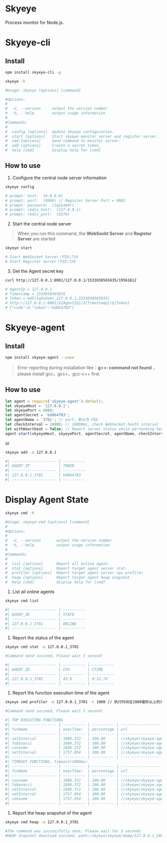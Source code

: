 Skyeye
=========================
Process monitor for Node.js.

# Skyeye-cli

## Install

```bash
npm install skyeye-cli -g

skyeye -h

#Usage: skyeye [options] [command]

#Options:
#
#  -V, --version     output the version number
#  -h, --help        output usage information
#
#Commands:
#
#  config [options]  Update skyeye configuration.
#  start [options]   Start skyeye monitor server and register server.
#  cmd [options]     Send command to monitor server.
#  add [options]     Create a secret token.
#  help [cmd]        display help for [cmd]

```

## How to use

1. Configure the central node server information

```bash
skyeye config

# prompt: host:  (0.0.0.0) 
# prompt: port:  (8080) // Register Server Port = 8081
# prompt: password:  (1q2w3e4r) 
# prompt: redis_host:  (127.0.0.1) 
# prompt: redis_port:  (6379) 
```

2. Start the central node server
> When you run this command, the **WebSockt Server** and **Register Server** are started

```bash
skyeye start

# Start WebSocket Server！PID:719
# Start Register Server！PID:720
```

3. Get the Agent secret key

```bash
curl http://127.0.0.1:8081/127.0.0.1/1533038565835/19561612

# AgentIp = 127.0.0.1
# Timestamp = 1533038565835
# Token = md5(1q2w3e4r,127.0.0.1,1533038565835)
# http://127.0.0.1:8081/${AgentIp}/${Timestamp}/${Token}
# {"code":0,"token":"bd864703"}
```

# Skyeye-agent

## Install

```bash
npm install skyeye-agent --save
```

> Error reporting during installation like：**g++: command not found** ，please install gcc，gcc+，gcc-c++ first

## How to use

```javascript
let agent = require('skyeye-agent').default;
let skyeyeHost = '127.0.0.1';
let skyeyePort = 8080;
let agentSecret = 'bd864703';
let agentName = '3701'; // port，默认为 PID
let checkInterval = 10000; // 10000ms, check WebSocket heath interval
let withHeartbeat = false; // Report server status while performing health checks
agent.start(skyeyeHost, skyeyePort, agentSecret, agentName, checkInterval, withHeartbeat);
```

or

```bash
skyeye add -a 127.0.0.1

#| -------------------- | ---------- 
#| AGENT_IP             | TOKEN        
#| -------------------- | ----------
#| 127.0.0.1_3701       | bd864703    
#| -------------------- | ----------
```
# Display  Agent State

```bash
skyeye cmd -h

#Usage: skyeye-cmd [options] [command]
#
#Options:
#
#  -V, --version       output the version number
#  -h, --help          output usage information
#
#Commands:
#
#  list [options]      Report all online agent.
#  stat [options]      Report target agent server stat.
#  profiler [options]  Report target agent server cpu profiler.
#  heap [options]      Report target agent heap snapshot.
#  help [cmd]          display help for [cmd]
```

1. List all online agents

```bash
skyeye cmd list

#| -------------------- | ---------- 
#| AGENT_ID             | STATE     
#| -------------------- | ----------
#| 127.0.0.1_3701       | ONLINE     
#| -------------------- | ----------
```

1. Report the status of  the agent

```bash
skyeye cmd stat -a 127.0.0.1_3701

#Command send succeed, Please wait 5 second!

#| -------------------- | ---------- | ----------
#| AGENT_ID             | CPU        | CTIME     
#| -------------------- | ---------- | ----------
#| 127.0.0.1_3701       | 43.9       | 0:15.74   
#| -------------------- | ---------- | ----------
```

1. Report the function execution time of the agent 

```bash
skyeye cmd profiler -a 127.0.0.1_3701 -t 1000 // 执行时间在1000毫秒以上的方法才会显示，默认500

#Command send succeed, Please wait 5 second!

#| TOP EXECUTING FUNCTIONS
#| -------------------- | ---------- | ---------- | ------------------------------
#| funName              | execTime:  | percentage | url                           
#| -------------------- | ---------- | ---------- | ------------------------------
#| setInterval          | 1806.372   | 100.00     | (/skyeye/skyeye-agent/demo.js 24)
#| fabonacci            | 1806.372   | 100.00     | (/skyeye/skyeye-agent/demo.js 5)
#| consume              | 1806.372   | 100.00     | (/skyeye/skyeye-agent/demo.js 4)
#| setInterval          | 1757.954   | 100.00     | (/skyeye/skyeye-agent/demo.js 24)
#| -------------------- | ---------- | ---------- | ------------------------------
#| TIMEOUT FUNCTIONS, timeout(1000ms)
#| -------------------- | ---------- | ---------- | ------------------------------
#| funName              | execTime:  | percentage | url                           
#| -------------------- | ---------- | ---------- | ------------------------------
#| consume              | 1806.372   | 100.00     | (/skyeye/skyeye-agent/demo.js 4)
#| fabonacci            | 1806.372   | 100.00     | (/skyeye/skyeye-agent/demo.js 5)
#| setInterval          | 1806.372   | 100.00     | (/skyeye/skyeye-agent/demo.js 24)
#| setInterval          | 1757.954   | 100.00     | (/skyeye/skyeye-agent/demo.js 24)
#| consume              | 1757.954   | 100.00     | (/skyeye/skyeye-agent/demo.js 4)
#| -------------------- | ---------- | ---------- | ------------------------------

```

1. Report the heap snapshot of the agent

```bash
skyeye cmd heap -a 127.0.0.1_3701

#The command was successfully sent. Please wait for 5 seconds
#HEAP Snapshot download succeed, path:/skyeye/skyeye/dump/127.0.0.1_5906.heapsnapshot
```

